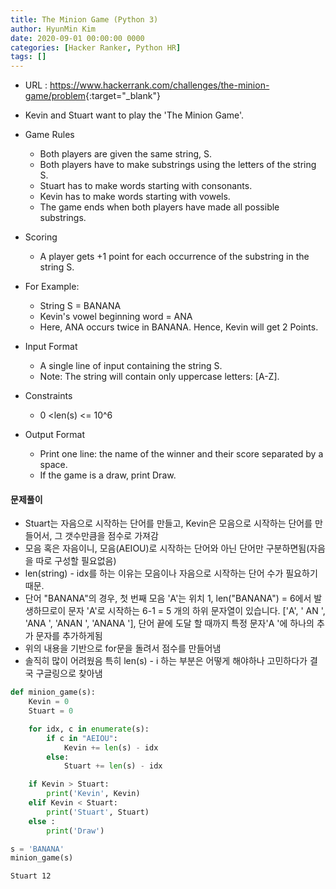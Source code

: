 ```yaml
---
title: The Minion Game (Python 3)
author: HyunMin Kim
date: 2020-09-01 00:00:00 0000
categories: [Hacker Ranker, Python HR]
tags: []
---
```


- URL : <https://www.hackerrank.com/challenges/the-minion-game/problem>{:target="_blank"}


- Kevin and Stuart want to play the 'The Minion Game'.

- Game Rules
    - Both players are given the same string, S.
    - Both players have to make substrings using the letters of the string S.
    - Stuart has to make words starting with consonants.
    - Kevin has to make words starting with vowels.
    - The game ends when both players have made all possible substrings.

- Scoring
    - A player gets +1 point for each occurrence of the substring in the string S.

- For Example:
    - String S = BANANA
    - Kevin's vowel beginning word = ANA
    - Here, ANA occurs twice in BANANA. Hence, Kevin will get 2 Points.

- Input Format
    - A single line of input containing the string S.
    - Note: The string  will contain only uppercase letters: [A-Z].

- Constraints
    - 0 <len(s) <= 10^6


- Output Format
    - Print one line: the name of the winner and their score separated by a space.
    - If the game is a draw, print Draw.

#### 문제풀이
- Stuart는 자음으로 시작하는 단어를 만들고, Kevin은 모음으로 시작하는 단어를 만들어서, 그 갯수만큼을 점수로 가져감
- 모음 혹은 자음이니, 모음(AEIOU)로 시작하는 단어와 아닌 단어만 구분하면됨(자음을 따로 구성할 필요없음)
- len(string) - idx를 하는 이유는 모음이나 자음으로 시작하는 단어 수가 필요하기 때문.
- 단어 "BANANA"의 경우, 첫 번째 모음 'A'는 위치 1, len("BANANA") = 6에서 발생하므로이 문자 'A'로 시작하는 6-1 = 5 개의 하위 문자열이 있습니다. ['A', ' AN ', 'ANA ', 'ANAN ', 'ANANA '], 단어 끝에 도달 할 때까지 특정 문자'A '에 하나의 추가 문자를 추가하게됨
- 위의 내용을 기반으로 for문을 돌려서 점수를 만들어냄
- 솔직히 많이 어려웠음 특히 len(s) - i 하는 부분은 어떻게 해야하나 고민하다가 결국 구글링으로 찾아냄


```python
def minion_game(s):
    Kevin = 0
    Stuart = 0

    for idx, c in enumerate(s):
        if c in "AEIOU":
            Kevin += len(s) - idx
        else:
            Stuart += len(s) - idx

    if Kevin > Stuart:
        print('Kevin', Kevin)
    elif Kevin < Stuart:
        print('Stuart', Stuart)
    else :
        print('Draw')
```


```python
s = 'BANANA'
minion_game(s)
```

    Stuart 12

